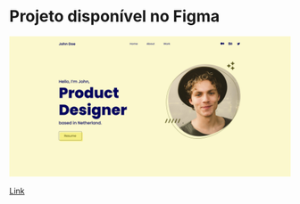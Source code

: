 # Projeto disponível no Figma

![image](assets/Portfolio%20(Community).jpg)

[Link](https://www.figma.com/community/file/1079379594135318786V)
